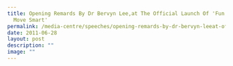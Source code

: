 ```yaml
---
title: Opening Remards By Dr Bervyn Lee,at The Official Launch Of 'Fun Start
  Move Smart'
permalink: /media-centre/speeches/opening-remards-by-dr-bervyn-leeat-official-launch-of-fun-start-move-smart/
date: 2011-06-28
layout: post
description: ""
image: ""
---
```

